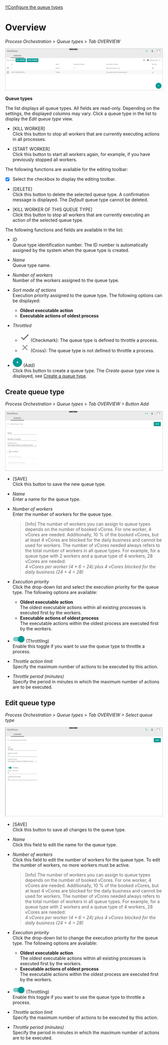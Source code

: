 [!!Configure the queue types](../Integration/01_ConfigureQueueTypes.md)

# Overview

*Process Orchestration > Queue types > Tab OVERVIEW*

![Queue types](../../Assets/Screenshots/ActindoWorkFlow/QueueTypes/Overview.png "[Queue types]")

**Queue types**

The list displays all queue types. All fields are read-only. Depending on the settings, the displayed columns may vary. Click a queue type in the list to display the *Edit queue type* view.    

- [KILL WORKER]   
    Click this button to stop all workers that are currently executing actions in all processes.  

- [START WORKER]   
    Click this button to start all workers again, for example, if you have previously stopped all workers.

The following functions are available for the editing toolbar:

- [x]      
    Select the checkbox to display the editing toolbar.

- [DELETE]   
    Click this button to delete the selected queue type. A confirmation message is displayed. The *Default* queue type cannot be deleted.  

- [KILL WORKER OF THIS QUEUE TYPE]   
    Click this button to stop all workers that are currently executing an action of the selected queue type.   

The following functions and fields are available in the list:

- *ID*   
    Queue type identification number. The ID number is automatically assigned by the system when the queue type is created.

- *Name*   
    Queue type name.  

- *Number of workers*   
    Number of the workers assigned to the queue type.

- *Sort mode of actions*   
    Execution priority assigned to the queue type. The following options can be displayed:   
    - **Oldest executable action**
    - **Executable actions of oldest process**

- *Throttled*
     - ![Check](../../Assets/Icons/Check.png "[Check]") (Checkmark): The queue type is defined to throttle a process.
    - ![Cross](../../Assets/Icons/Cross02.png "[Cross]") (Cross): The queue type is not defined to throttle a process. 

- ![Add](../../Assets/Icons/Plus01.png "[Add]") (Add)   
    Click this button to create a queue type. The *Create queue type* view is displayed, see [Create a queue type](../Integration/01_ConfigureQueueTypes.md#create-a-queue-type).



## Create queue type

*Process Orchestration > Queue types > Tab OVERVIEW > Button Add*

![Create queue type](../../Assets/Screenshots/ActindoWorkFlow/QueueTypes/CreateQueueType.png "[Create queue types]")

- [SAVE]   
    Click this button to save the new queue type.

- *Name*   
    Enter a name for the queue type.  

- *Number of workers*   
    Enter the number of workers for the queue type.

    > [Info] The number of workers you can assign to queue types depends on the number of booked vCores. For one worker, 4 vCores are needed. Additionally, 10 % of the booked vCores, but at least 4 vCores are blocked for the daily business and cannot be used for workers. The number of vCores needed always refers to the total number of workers in all queue types. For example, for a queue type with 2 workers and a queue type of 4 workers, 28 vCores are needed:    
    *4 vCores per worker (4 \* 6 = 24) plus 4 vCores blocked for the daily business (24 + 4 = 28)*

- *Execution priority*   
    Click the drop-down list and select the execution priority for the queue type. The following options are available:
    - **Oldest executable action**   
        The oldest executable actions within all existing processes is executed first by the workers.
    - **Executable actions of oldest process**   
        The executable actions within the oldest process are executed first by the workers.

- ![Throttling](../../Assets/Icons/Toggle.png "[Throttling]") (Throttling)   
    Enable this toggle if you want to use the queue type to throttle a process.

- *Throttle action limit*  
    Specify the maximum number of actions to be executed by this action.   

- *Throttle period (minutes)*   
    Specify the period in minutes in which the maximum number of actions are to be executed.


## Edit queue type

*Process Orchestration > Queue types > Tab OVERVIEW > Select queue type*

![Edit queue type](../../Assets/Screenshots/ActindoWorkFlow/QueueTypes/EditQueueType.png "[Edit queue types]")


- [SAVE]   
    Click this button to save all changes to the queue type.

- *Name*   
    Click this field to edit the name for the queue type.  

- *Number of workers*   
    Click this field to edit the number of workers for the queue type. To edit the number of workers, no more workers must be active.   

    > [Info] The number of workers you can assign to queue types depends on the number of booked vCores. For one worker, 4 vCores are needed. Additionally, 10 % of the booked vCores, but at least 4 vCores are blocked for the daily business and cannot be used for workers. The number of vCores needed always refers to the total number of workers in all queue types. For example, for a queue type with 2 workers and a queue type of 4 workers, 28 vCores are needed:   
   *4 vCores per worker (4 \* 6 = 24) plus 4 vCores blocked for the daily business (24 + 4 = 28)*

- *Execution priority*   
    Click the drop-down list to change the execution priority for the queue type. The following options are available:
    - **Oldest executable action**   
        The oldest executable actions within all existing processes is executed first by the workers.
    - **Executable actions of oldest process**   
        The executable actions within the oldest process are executed first by the workers.

- ![Throttling](../../Assets/Icons/Toggle.png "[Throttling]") (Throttling)   
    Enable this toggle if you want to use the queue type to throttle a process.

- *Throttle action limit*  
    Specify the maximum number of actions to be executed by this action.   

- *Throttle period (minutes)*   
     Specify the period in minutes in which the maximum number of actions are to be executed.
